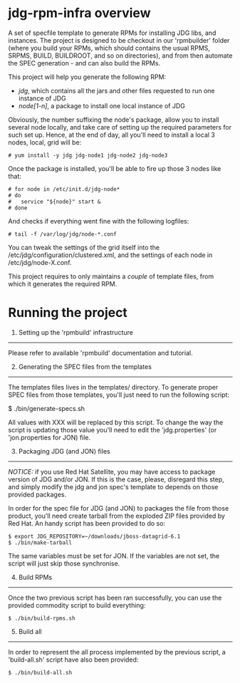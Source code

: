 jdg-rpm-infra overview
=======================

A set of specfile template to generate RPMs for installing JDG libs, and instances. The project is
designed to be checkout in our 'rpmbuilder' folder (where you build your RPMs, which should contains
the usual RPMS, SRPMS, BUILD, BUILDROOT, and so on directories), and from then automate the SPEC
generation - and can also build the RPMs.

This project will help you generate the following RPM:
* *jdg*, which contains all the jars and other files requested to run one instance of JDG
* *node[1-n]*, a package to install one local instance of JDG

Obviously, the number suffixing the node's package, allow you to install several node locally, and
take care of setting up the required parameters for such set up. Hence, at the end of day, all
you'll need to install a local 3 nodes, local, grid will be:

    # yum install -y jdg jdg-node1 jdg-node2 jdg-node3

Once the package is installed, you'll be able to fire up those 3 nodes like that:

    # for node in /etc/init.d/jdg-node*
    # do
    #   service "${node}" start &
    # done

And checks if everything went fine with the following logfiles:

    # tail -f /var/log/jdg/node-*.conf

You can tweak the settings of the grid itself into the /etc/jdg/configuration/clustered.xml, and the
settings of each node in /etc/jdg/node-X.conf.

This project requires to only maintains a *couple* of template files, from which it generates the
required RPM.

Running the project
===================

1. Setting up the 'rpmbuild' infrastructure
-------------------------------------------

Please refer to available 'rpmbuild' documentation and tutorial.

2. Generating the SPEC files from the templates
-----------------------------------------------

The templates files lives in the templates/ directory. To generate proper SPEC files from those
templates, you'll just need to run the following script:

$ ./bin/generate-specs.sh

All values with XXX will be replaced by this script. To change the way the script is updating those
value you'll need to edit the 'jdg.properties' (or 'jon.properties for JON) file.


3. Packaging JDG (and JON) files
--------------------------------

*NOTICE:* if you use Red Hat Satellite, you may have access to package version of JDG and/or JON. If
this is the case, please, disregard this step, and simply modify the jdg and jon spec's template to
depends on those provided packages.

In order for the spec file for JDG (and JON) to packages the file from those product, you'll need
create tarball from the exploded ZIP files provided by Red Hat. An handy script has been provided to
do so:

    $ export JDG_REPOSITORY=~/downloads/jboss-datagrid-6.1
    $ ./bin/make-tarball

The same variables must be set for JON. If the variables are not set, the script will just skip
those synchronise.

4. Build RPMs
-------------

Once the two previous script has been ran successfully, you can use the provided commodity script to
build everything:

    $ ./bin/build-rpms.sh

5. Build all
------------

In order to represent the all process implemented by the previous script, a 'build-all.sh' script
have also been provided:

    $ ./bin/build-all.sh


